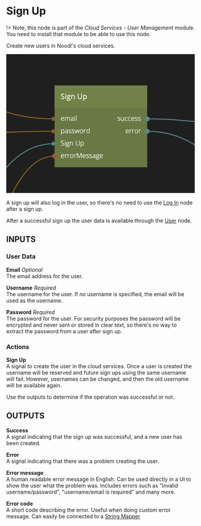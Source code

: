 # Sign Up

!> Note, this node is part of the _Cloud Services - User Management_ module. You need to install that module to be able to use this node.

Create new users in Noodl's cloud services.

<div class="ndl-images">
    <img src="/modules/cloud-services-user-management/signup.png" class="ndl-image med"></img>   
</div>

A sign up will also log in the user, so there's no need to use the [Log In](modules/cloud-services-user-management/login.md) node after a sign up.

After a successful sign up the user data is available through the [User](modules/cloud-services-user-management/user.md) node.


## INPUTS

### User Data
**Email**  _Optional_  
The email address for the user.

**Username**  _Required_  
The username for the user. If no username is specified, the email will be used as the username. 

**Password**  _Required_  
The password for the user. For security purposes the password will be encrypted and never sent or stored in clear text, so there's no way to extract the password from a user after sign up.

### Actions

**Sign Up**  
A signal to create the user in the cloud services. Once a user is created the username will be reserved and future sign ups using the same username will fail. However, usernames can be changed, and then the old username will be available again.

Use the outputs to determine if the operation was successful or not.

## OUTPUTS

**Success**  
A signal indicating that the sign up was successful, and a new user has been created.

**Error**  
A signal indicating that there was a problem creating the user.

**Error message**  
A human readable error message in English. Can be used directly in a UI to show the user what the problem was. Includes errors such as "Invalid username/password", "username/email is required" and many more.

**Error code**  
A short code describing the error. Useful when doing custom error message. Can easily be connected to a [String Mapper](/nodes/utilities/string-mapper.md)
